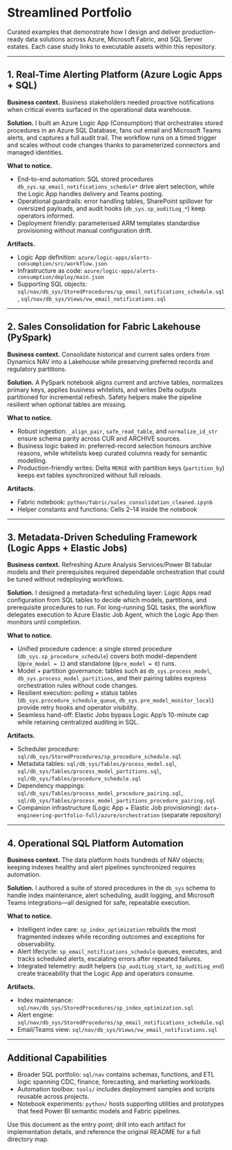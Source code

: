 # Streamlined Portfolio

Curated examples that demonstrate how I design and deliver production-ready data solutions across Azure, Microsoft Fabric, and SQL Server estates. Each case study links to executable assets within this repository.

---

## 1. Real-Time Alerting Platform (Azure Logic Apps + SQL)
**Business context.** Business stakeholders needed proactive notifications when critical events surfaced in the operational data warehouse.

**Solution.** I built an Azure Logic App (Consumption) that orchestrates stored procedures in an Azure SQL Database, fans out email and Microsoft Teams alerts, and captures a full audit trail. The workflow runs on a timed trigger and scales without code changes thanks to parameterized connectors and managed identities.

**What to notice.**
- End-to-end automation: SQL stored procedures `db_sys.sp_email_notifications_schedule*` drive alert selection, while the Logic App handles delivery and Teams posting.
- Operational guardrails: error handling tables, SharePoint spillover for oversized payloads, and audit hooks (`db_sys.sp_auditLog_*`) keep operators informed.
- Deployment friendly: parameterised ARM templates standardise provisioning without manual configuration drift.

**Artifacts.**
- Logic App definition: `azure/logic-apps/alerts-consumption/src/workflow.json`
- Infrastructure as code: `azure/logic-apps/alerts-consumption/deploy/main.json`
- Supporting SQL objects: `sql/nav/db_sys/StoredProcedures/sp_email_notifications_schedule.sql`, `sql/nav/db_sys/Views/vw_email_notifications.sql`

---

## 2. Sales Consolidation for Fabric Lakehouse (PySpark)
**Business context.** Consolidate historical and current sales orders from Dynamics NAV into a Lakehouse while preserving preferred records and regulatory partitions.

**Solution.** A PySpark notebook aligns current and archive tables, normalizes primary keys, applies business whitelists, and writes Delta outputs partitioned for incremental refresh. Safety helpers make the pipeline resilient when optional tables are missing.

**What to notice.**
- Robust ingestion: `_align_pair`, `safe_read_table`, and `normalize_id_str` ensure schema parity across CUR and ARCHIVE sources.
- Business logic baked in: preferred-record selection honours archive reasons, while whitelists keep curated columns ready for semantic modelling.
- Production-friendly writes: Delta `MERGE` with partition keys (`partition_by`) keeps ext tables synchronized without full reloads.

**Artifacts.**
- Fabric notebook: `python/fabric/sales_consolidation_cleaned.ipynb`
- Helper constants and functions: Cells 2–14 inside the notebook

---

## 3. Metadata-Driven Scheduling Framework (Logic Apps + Elastic Jobs)
**Business context.** Refreshing Azure Analysis Services/Power BI tabular models and their prerequisites required dependable orchestration that could be tuned without redeploying workflows.

**Solution.** I designed a metadata-first scheduling layer: Logic Apps read configuration from SQL tables to decide which models, partitions, and prerequisite procedures to run. For long-running SQL tasks, the workflow delegates execution to Azure Elastic Job Agent, which the Logic App then monitors until completion.

**What to notice.**
- Unified procedure cadence: a single stored procedure (`db_sys.sp_procedure_schedule`) covers both model-dependent (`@pre_model = 1`) and standalone (`@pre_model = 0`) runs.
- Model + partition governance: tables such as `db_sys.process_model`, `db_sys.process_model_partitions`, and their pairing tables express orchestration rules without code changes.
- Resilient execution: polling + status tables (`db_sys.procedure_schedule_queue`, `db_sys.pre_model_monitor_local`) provide retry hooks and operator visibility.
- Seamless hand-off: Elastic Jobs bypass Logic App’s 10-minute cap while retaining centralized auditing in SQL.

**Artifacts.**
- Scheduler procedure: `sql/db_sys/StoredProcedures/sp_procedure_schedule.sql`
- Metadata tables: `sql/db_sys/Tables/process_model.sql`, `sql/db_sys/Tables/process_model_partitions.sql`, `sql/db_sys/Tables/procedure_schedule.sql`
- Dependency mappings: `sql/db_sys/Tables/process_model_procedure_pairing.sql`, `sql/db_sys/Tables/process_model_partitions_procedure_pairing.sql`
- Companion infrastructure (Logic App + Elastic Job provisioning): `data-engineering-portfolio-full/azure/orchestration` (separate repository)

---

## 4. Operational SQL Platform Automation
**Business context.** The data platform hosts hundreds of NAV objects; keeping indexes healthy and alert pipelines synchronized requires automation.

**Solution.** I authored a suite of stored procedures in the `db_sys` schema to handle index maintenance, alert scheduling, audit logging, and Microsoft Teams integrations—all designed for safe, repeatable execution.

**What to notice.**
- Intelligent index care: `sp_index_optimization` rebuilds the most fragmented indexes while recording outcomes and exceptions for observability.
- Alert lifecycle: `sp_email_notifications_schedule` queues, executes, and tracks scheduled alerts, escalating errors after repeated failures.
- Integrated telemetry: audit helpers (`sp_auditLog_start`, `sp_auditLog_end`) create traceability that the Logic App and operators consume.

**Artifacts.**
- Index maintenance: `sql/nav/db_sys/StoredProcedures/sp_index_optimization.sql`
- Alert engine: `sql/nav/db_sys/StoredProcedures/sp_email_notifications_schedule.sql`
- Email/Teams view: `sql/nav/db_sys/Views/vw_email_notifications.sql`

---

## Additional Capabilities
- Broader SQL portfolio: `sql/nav` contains schemas, functions, and ETL logic spanning CDC, finance, forecasting, and marketing workloads.
- Automation toolbox: `tools/` includes deployment samples and scripts reusable across projects.
- Notebook experiments: `python/` hosts supporting utilities and prototypes that feed Power BI semantic models and Fabric pipelines.

Use this document as the entry point; drill into each artifact for implementation details, and reference the original README for a full directory map.

